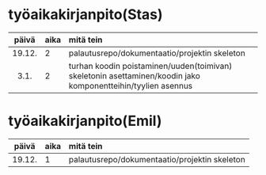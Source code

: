 # työaikakirjanpito(Stas)

| päivä | aika | mitä tein  |
| :----:|:-----| :-----|
| 19.12. | 2    | palautusrepo/dokumentaatio/projektin skeleton |
| 3.1. | 2    | turhan koodin poistaminen/uuden(toimivan) skeletonin asettaminen/koodin jako komponentteihin/tyylien asennus |

# työaikakirjanpito(Emil)

| päivä | aika | mitä tein  |
| :----:|:-----| :-----|
| 19.12. | 1    | palautusrepo/dokumentaatio/projektin skeleton |

